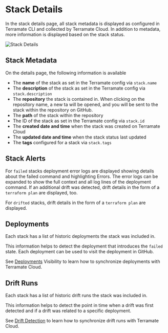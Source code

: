 # Stack Details

In the stack details page, all stack metadata is displayed as configured in Terramate CLI and collected by Terramate Cloud.
In addition to metadata, more information is displayed based on the stack status.

![Stack Details](../assets/stack-details.png "Terramate Cloud Stacks Details")

## Stack Metadata

On the details page, the following information is available

- The **name** of the stack as set in the Terramate config via `stack.name`
- The **description** of the stack as set in the Terramate config via `stack.description`
- The **repository** the stack is contained in. When clicking on the repository name, a new ta will be opened, and you will be sent to the stack within the repository on GitHub.
- The **path** of the stack within the repository
- The ID of the stack as set in the Terramate config via `stack.id`
- The **created date and time** when the stack was created on Terramate Cloud
- The **updated date and time** when the stack status last updated
- The **tags** configured for a stack via `stack.tags`

## Stack Alerts

For `failed` stacks deployment error logs are displayed showing details about the failed command and highlighting Errors. The error logs can be expanded to show the full context and all log lines of the deployment command. If an additional drift was detected, drift details in the form of a `terraform plan` are displayed, too.

For `drifted` stacks, drift details in the form of a `terraform plan` are displayed.

## Deployments

Each stack has a list of historic deployments the stack was included in.

This information helps to detect the deployment that introduces the `failed` state. Each deployment can be used to visit the deployment in GitHub.

See [Deployments](../deployments/) Visibility to learn how to synchronize deployments with Terramate Cloud.

## Drift Runs

Each stack has a list of historic drift runs the stack was included in.

This information helps to detect the point in time when a drift was first detected and if a drift was related to a specific deployment.

See [Drift Detection](../drifts/) to learn how to synchronize drift runs with Terramate Cloud.
